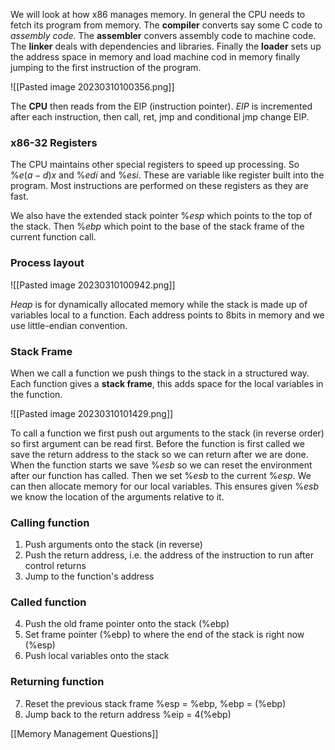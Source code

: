 We will look at how x86 manages memory. In general the CPU needs to fetch its program from memory. The **compiler** converts say some C code to *assembly code*. The **assembler** convers assembly code to machine code. The **linker** deals with dependencies and libraries. Finally the **loader** sets up the address space in memory and load machine cod in memory finally jumping to the first instruction of the program.

![[Pasted image 20230310100356.png]]

The **CPU** then reads from the EIP (instruction pointer). *EIP* is incremented after each instruction, then call, ret, jmp and conditional jmp change EIP.

### x86-32 Registers
The CPU maintains other special registers to speed up processing. So $\%e(a-d)x$ and $\%edi$ and $\%esi$. These are variable like register built into the program. Most instructions are performed on these registers as they are fast.

We also have the extended stack pointer $\%esp$ which points to the top of the stack. Then $\%ebp$ which point to the base of the stack frame of the current function call.

### Process layout
![[Pasted image 20230310100942.png]]

*Heap* is for dynamically allocated memory while the stack is made up of variables local to a function. Each address points to 8bits in memory and we use little-endian convention.

### Stack Frame
When we call a function we push things to the stack in a structured way. Each function gives a **stack frame**, this adds space for the local variables in the function.

![[Pasted image 20230310101429.png]]

To call a function we first push out arguments to the stack (in reverse order) so first argument can be read first. Before the function is first called we save the return address to the stack so we can return after we are done. When the function starts we save $\%esb$ so we can reset the environment after our function has called. Then we set $\%esb$ to the current $\%esp$. We can then allocate memory for our local variables. This ensures given $\%esb$ we know the location of the arguments relative to it. 

### Calling function
1. Push arguments onto the stack (in reverse)
2. Push the return address, i.e. the address of the instruction to run after control returns
3. Jump to the function's address

### Called function
4. Push the old frame pointer onto the stack (%ebp)
5. Set frame pointer (%ebp) to where the end of the stack is right now (%esp)
6. Push local variables onto the stack

### Returning function
7. Reset the previous stack frame %esp = %ebp, %ebp = (%ebp)
8. Jump back to the return address %eip = 4(%ebp)

[[Memory Management Questions]]